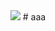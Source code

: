 <div align="center">
  <img src="https://icons-for-free.com/iconfiles/png/512/dinner+eat+eating+food+kitchen+restaurant+icon-1320086191755611454.png" />
  # aaa
</div>


